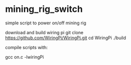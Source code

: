 # mining_rig_switch
simple script to power on/off mining rig

download and build wiring pi
git clone https://github.com/WiringPi/WiringPi.git
cd WiringPi
./build


compile scripts with:

gcc on.c  -lwiringPi


